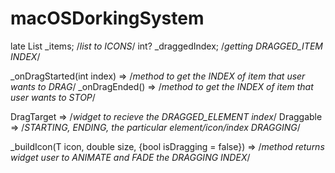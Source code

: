 # macOSDorkingSystem

late List<T> _items;  /*list to ICONS*/
int? _draggedIndex;   /*getting DRAGGED_ITEM INDEX*/

_onDragStarted(int index) => /*method to get the INDEX of item that user wants to DRAG*/
_onDragEnded() => /*method to get the INDEX of item that user wants to STOP*/

DragTarget => /*widget to recieve the DRAGGED_ELEMENT index*/
Draggable => /*STARTING, ENDING, the particular element/icon/index DRAGGING*/

_buildIcon(T icon, double size, {bool isDragging = false}) => /*method returns widget user to ANIMATE and FADE the DRAGGING INDEX*/
